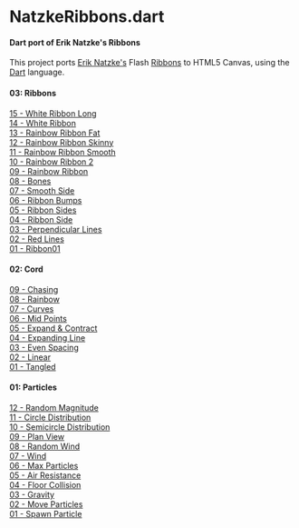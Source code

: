 NatzkeRibbons.dart
========

#### Dart port of Erik Natzke's Ribbons ####

This project ports [Erik Natzke's](http://blog.natzke.com/) Flash [Ribbons](http://www.natzke.com/source) to HTML5 Canvas, using the [Dart](http://www.dartlang.org/) language.


#### 03: Ribbons ####

<a href="http://robsilv.github.com/NatzkeRibbons.dart/03_Ribbon/15_White_Ribbon_Long/Ribbon15.html">15 - White Ribbon Long</a><br />
<a href="http://robsilv.github.com/NatzkeRibbons.dart/03_Ribbon/14_White_Ribbon/Ribbon14.html">14 - White Ribbon</a><br />
<a href="http://robsilv.github.com/NatzkeRibbons.dart/03_Ribbon/13_Rainbow_Ribbon_Fat/Ribbon13.html">13 - Rainbow Ribbon Fat</a><br />
<a href="http://robsilv.github.com/NatzkeRibbons.dart/03_Ribbon/12_Rainbow_Ribbon_Skinny/Ribbon12.html">12 - Rainbow Ribbon Skinny</a><br />
<a href="http://robsilv.github.com/NatzkeRibbons.dart/03_Ribbon/11_Rainbow_Ribbon_Smooth/Ribbon11.html">11 - Rainbow Ribbon Smooth</a><br />
<a href="http://robsilv.github.com/NatzkeRibbons.dart/03_Ribbon/10_Rainbow_Ribbon_2/Ribbon10.html">10 - Rainbow Ribbon 2</a><br />
<a href="http://robsilv.github.com/NatzkeRibbons.dart/03_Ribbon/09_Rainbow_Ribbon/Ribbon09.html">09 - Rainbow Ribbon</a><br />
<a href="http://robsilv.github.com/NatzkeRibbons.dart/03_Ribbon/08_Bones/Ribbon08.html">08 - Bones</a><br />
<a href="http://robsilv.github.com/NatzkeRibbons.dart/03_Ribbon/07_Smooth_Side/Ribbon07.html">07 - Smooth Side</a><br />
<a href="http://robsilv.github.com/NatzkeRibbons.dart/03_Ribbon/06_Ribbon_Bumps/Ribbon06.html">06 - Ribbon Bumps</a><br />
<a href="http://robsilv.github.com/NatzkeRibbons.dart/03_Ribbon/05_Ribbon_Sides/Ribbon05.html">05 - Ribbon Sides</a><br />
<a href="http://robsilv.github.com/NatzkeRibbons.dart/03_Ribbon/04_Ribbon_Side/Ribbon04.html">04 - Ribbon Side</a><br />
<a href="http://robsilv.github.com/NatzkeRibbons.dart/03_Ribbon/03_Perpendicular_Lines/Ribbon03.html">03 - Perpendicular Lines</a><br />
<a href="http://robsilv.github.com/NatzkeRibbons.dart/03_Ribbon/02_Red_Lines/Ribbon02.html">02 - Red Lines</a><br />
<a href="http://robsilv.github.com/NatzkeRibbons.dart/03_Ribbon/01_Ribbon/Ribbon01.html">01 - Ribbon01</a><br />

#### 02: Cord ####

<a href="http://robsilv.github.com/NatzkeRibbons.dart/02_Cord/09_Chasing/Cord09.html">09 - Chasing</a><br />
<a href="http://robsilv.github.com/NatzkeRibbons.dart/02_Cord/08_Rainbow/Cord08.html">08 - Rainbow</a><br />
<a href="http://robsilv.github.com/NatzkeRibbons.dart/02_Cord/07_Curves/Cord07.html">07 - Curves</a><br />
<a href="http://robsilv.github.com/NatzkeRibbons.dart/02_Cord/06_Mid_Points/Cord06.html">06 - Mid Points</a><br />
<a href="http://robsilv.github.com/NatzkeRibbons.dart/02_Cord/05_Expand_Contract/Cord05.html">05 - Expand &amp; Contract</a><br />
<a href="http://robsilv.github.com/NatzkeRibbons.dart/02_Cord/04_Expanding_Line/Cord04.html">04 - Expanding Line</a><br />
<a href="http://robsilv.github.com/NatzkeRibbons.dart/02_Cord/03_Even_Spacing/Cord03.html">03 - Even Spacing</a><br />
<a href="http://robsilv.github.com/NatzkeRibbons.dart/02_Cord/02_Linear/Cord02.html">02 - Linear</a><br />
<a href="http://robsilv.github.com/NatzkeRibbons.dart/02_Cord/01_Tangled/Cord01.html">01 - Tangled</a><br />

#### 01: Particles ####

<a href="http://robsilv.github.com/NatzkeRibbons.dart/01_Particle/12_Random_Magnitude/ParticleEmitter12.html">12 - Random Magnitude</a><br />
<a href="http://robsilv.github.com/NatzkeRibbons.dart/01_Particle/11_Circle_Distribution/ParticleEmitter11.html">11 - Circle Distribution</a><br />
<a href="http://robsilv.github.com/NatzkeRibbons.dart/01_Particle/10_Semicircle_Distribution/ParticleEmitter10.html">10 - Semicircle Distribution</a><br />
<a href="http://robsilv.github.com/NatzkeRibbons.dart/01_Particle/09_Plan_View/ParticleEmitter09.html">09 - Plan View</a><br />
<a href="http://robsilv.github.com/NatzkeRibbons.dart/01_Particle/08_Random_Wind/ParticleEmitter08.html">08 - Random Wind</a><br />
<a href="http://robsilv.github.com/NatzkeRibbons.dart/01_Particle/07_Wind/ParticleEmitter07.html">07 - Wind</a><br />
<a href="http://robsilv.github.com/NatzkeRibbons.dart/01_Particle/06_Max_Particles/ParticleEmitter06.html">06 - Max Particles</a><br />
<a href="http://robsilv.github.com/NatzkeRibbons.dart/01_Particle/05_Air_Resistance/ParticleEmitter05.html">05 - Air Resistance</a><br />
<a href="http://robsilv.github.com/NatzkeRibbons.dart/01_Particle/04_Floor_Collision/ParticleEmitter04.html">04 - Floor Collision</a><br />
<a href="http://robsilv.github.com/NatzkeRibbons.dart/01_Particle/03_Gravity/ParticleEmitter03.html">03 - Gravity</a><br />
<a href="http://robsilv.github.com/NatzkeRibbons.dart/01_Particle/02_Move_Particles/ParticleEmitter02.html">02 - Move Particles</a><br />
<a href="http://robsilv.github.com/NatzkeRibbons.dart/01_Particle/01_Spawn_Particle/ParticleEmitter01.html">01 - Spawn Particle</a><br />